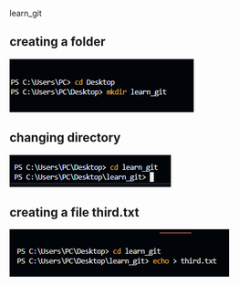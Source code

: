 learn_git
## creating a folder
![learn_git](https://raw.githubusercontent.com/jamesswende/learn_git/5b17ad697b1ac522d48cef48ef345d786c147bd5/IMAGE/creating%20a%20folder.png)
## changing directory
![learn_git](https://github.com/jamesswende/learn_git/blob/master/IMAGE/changing%20directory%20to%20learn_git.png?raw=true)
## creating a file third.txt
![learn_git](https://github.com/jamesswende/learn_git/blob/master/IMAGE/creating%20a%20file.png?raw=true)
## 

